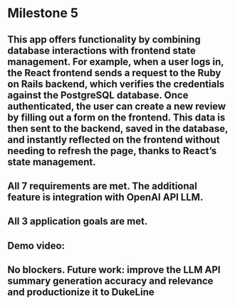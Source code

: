 # Milestone 5

## This app offers functionality by combining database interactions with frontend state management. For example, when a user logs in, the React frontend sends a request to the Ruby on Rails backend, which verifies the credentials against the PostgreSQL database. Once authenticated, the user can create a new review by filling out a form on the frontend. This data is then sent to the backend, saved in the database, and instantly reflected on the frontend without needing to refresh the page, thanks to React’s state management.
## All 7 requirements are met. The additional feature is integration with OpenAI API LLM. 
## All 3 application goals are met.
## Demo video: 
## No blockers. Future work: improve the LLM API summary generation accuracy and relevance and productionize it to DukeLine
